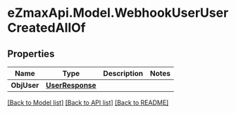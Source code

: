 # eZmaxApi.Model.WebhookUserUserCreatedAllOf

## Properties

Name | Type | Description | Notes
------------ | ------------- | ------------- | -------------
**ObjUser** | [**UserResponse**](UserResponse.md) |  | 

[[Back to Model list]](../README.md#documentation-for-models) [[Back to API list]](../README.md#documentation-for-api-endpoints) [[Back to README]](../README.md)

